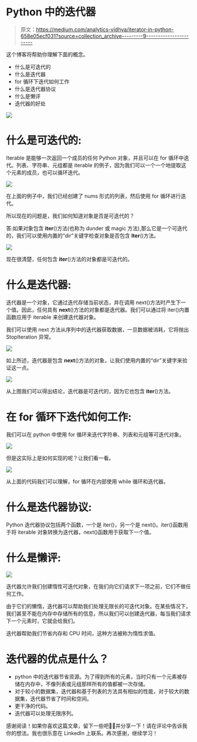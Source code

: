 # Python 中的迭代器

> 原文：<https://medium.com/analytics-vidhya/iterator-in-python-658e05ecf031?source=collection_archive---------9----------------------->

这个博客将帮助你理解下面的概念。

*   什么是可迭代的
*   什么是迭代器
*   for 循环下迭代如何工作
*   什么是迭代器协议
*   什么是懒评
*   迭代器的好处

![](img/680ae5958f9fa666a962634e2401b44f.png)

# 什么是可迭代的:

Iterable 是能够一次返回一个成员的任何 Python 对象，并且可以在 for 循环中迭代。列表、字符串、元组都是 iterable 的例子，因为我们可以一个一个地提取这个元素的成员，也可以循环迭代。

![](img/4b31984377eeed2e97b88b5052f59ea6.png)

在上面的例子中，我们已经创建了 nums 形式的列表，然后使用 for 循环进行迭代。

所以现在的问题是，我们如何知道对象是否是可迭代的？

答:如果对象包含 __iter__()方法(也称为 dunder 或 magic 方法),那么它是一个可迭代的，我们可以使用内置的“dir”关键字检查对象是否包含 __Iter__()方法。

![](img/df68ab79664d933dc36f07e5f6356670.png)

现在很清楚，任何包含 __iter__()方法的对象都是可迭代的。

# 什么是迭代器:

迭代器是一个对象，它通过迭代存储当前状态，并在调用 next()方法时产生下一个值。因此，任何具有 __next__()方法的对象都是迭代器。我们可以通过将 iter()内置函数应用于 iterable 来创建迭代器对象。

我们可以使用 next 方法从序列中的迭代器获取数据，一旦数据被消耗，它将抛出 StopIteration 异常。

![](img/51666c65313738176d29c723d69323de.png)

如上所述，迭代器是包含 __next__()方法的对象，让我们使用内置的“dir”关键字来验证这一点。

![](img/3f35507a4e0e9e5b5f2f7d072ef94397.png)

从上图我们可以得出结论，迭代器是可迭代的，因为它也包含 __iter__()方法。

# 在 for 循环下迭代如何工作:

我们可以在 python 中使用 for 循环来迭代字符串、列表和元组等可迭代对象。

![](img/8e335c472d0fb8b61215fe12197fddbb.png)

但是这实际上是如何实现的呢？让我们看一看。

![](img/6f51c6806573c650aa57303fba98ef20.png)

从上面的代码我们可以理解，for 循环在内部使用 while 循环和迭代器。

# 什么是迭代器协议:

Python 迭代器协议包括两个函数，一个是 iter()，另一个是 next()。iter()函数用于将 iterable 对象转换为迭代器，next()函数用于获取下一个值。

# 什么是懒评:

![](img/7b35d2b5c4d2957e7944a8aa664241f4.png)

迭代器允许我们创建惰性可迭代对象，在我们向它们请求下一项之前，它们不做任何工作。

由于它们的懒惰，迭代器可以帮助我们处理无限长的可迭代对象。在某些情况下，我们甚至不能在内存中存储所有的信息，所以我们可以创建迭代器，每当我们请求下一个元素时，它就会给我们。

迭代器帮助我们节省内存和 CPU 时间，这种方法被称为惰性求值。

# 迭代器的优点是什么？

*   python 中的迭代器节省资源。为了得到所有的元素，当时只有一个元素被存储在内存中，不像列表或元组那样所有的值都被一次存储。
*   对于较小的数据集，迭代器和基于列表的方法具有相似的性能，对于较大的数据集，迭代器节省了时间和空间。
*   更干净的代码。
*   迭代器可以处理无限序列。

感谢阅读！如果你喜欢这篇文章，留下一些吧👏🏻并分享一下！请在评论中告诉我你的想法。我也很乐意在 LinkedIn 上联系。再次感谢，继续学习！
